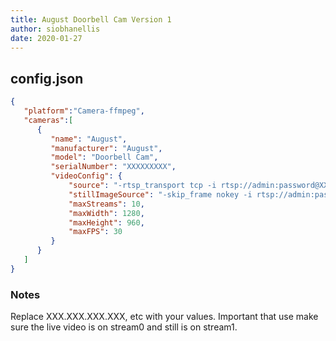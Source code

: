 ```yaml
---
title: August Doorbell Cam Version 1
author: siobhanellis
date: 2020-01-27
---
```

## config.json

```json
{
   "platform":"Camera-ffmpeg",
   "cameras":[
      {
         "name": "August",
         "manufacturer": "August",
         "model": "Doorbell Cam",
         "serialNumber": "XXXXXXXXX",
         "videoConfig": {
             "source": "-rtsp_transport tcp -i rtsp://admin:password@XXX.XXX.XXX.XXX:554/stream0",
             "stillImageSource": "-skip_frame nokey -i rtsp://admin:password@xxx.xxx.xxx.xxx:554/live/stream1 -frames:v 1",
             "maxStreams": 10,
             "maxWidth": 1280,
             "maxHeight": 960,
             "maxFPS": 30
         }
      }
   ]
}
```

### Notes

Replace XXX.XXX.XXX.XXX, etc with your values.
Important that use make sure the live video is on stream0 and still is on stream1.
